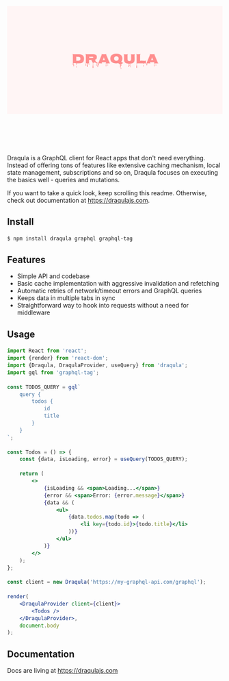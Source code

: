 <h1 align="center">
	<br/>
	<img src="media/hero.svg" width="512">
	<br/>
	<br/>
	<br/>
</h1>

Draqula is a GraphQL client for React apps that don't need everything.
Instead of offering tons of features like extensive caching mechanism, local state management, subscriptions and so on, Draqula focuses on executing the basics well - queries and mutations.

If you want to take a quick look, keep scrolling this readme.
Otherwise, check out documentation at https://draqulajs.com.

## Install

```bash
$ npm install draqula graphql graphql-tag
```

## Features

- Simple API and codebase
- Basic cache implementation with aggressive invalidation and refetching
- Automatic retries of network/timeout errors and GraphQL queries
- Keeps data in multiple tabs in sync
- Straightforward way to hook into requests without a need for middleware

## Usage

```jsx
import React from 'react';
import {render} from 'react-dom';
import {Draqula, DraqulaProvider, useQuery} from 'draqula';
import gql from 'graphql-tag';

const TODOS_QUERY = gql`
	query {
		todos {
			id
			title
		}
	}
`;

const Todos = () => {
	const {data, isLoading, error} = useQuery(TODOS_QUERY);

	return (
		<>
			{isLoading && <span>Loading...</span>}
			{error && <span>Error: {error.message}</span>}
			{data && (
				<ul>
					{data.todos.map(todo => (
						<li key={todo.id}>{todo.title}</li>
					))}
				</ul>
			)}
		</>
	);
};

const client = new Draqula('https://my-graphql-api.com/graphql');

render(
	<DraqulaProvider client={client}>
		<Todos />
	</DraqulaProvider>,
	document.body
);
```

## Documentation

Docs are living at https://draqulajs.com
